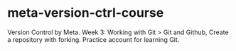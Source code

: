 # meta-version-ctrl-course
Version Control by Meta. Week 3: Working with Git > Git and Github, Create a repository with forking. Practice account for learning Git.
